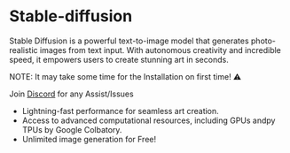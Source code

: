 # Stable-diffusion

Stable Diffusion is a powerful text-to-image model that generates photo-realistic images from text input. With autonomous creativity and incredible speed, it empowers users to create stunning art in seconds.

NOTE: It may take some time for the Installation on first time! ⚠️

Join [Discord](https://discord.gg/P9gGZaXWGR) for any Assist/Issues 

- Lightning-fast performance for seamless art creation.
- Access to advanced computational resources, including GPUs andpy  TPUs by Google Colbatory.
- Unlimited image generation for Free!
